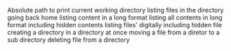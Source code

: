 Absolute path to print current working directory
listing files in the directory
going back home
listing content in a long format
listing all contents in long format including hidden contents
listing files' digitally including hidden file
creating a directory in a directory at once
moving a file from a diretor to a sub directory
deleting file from a directory
